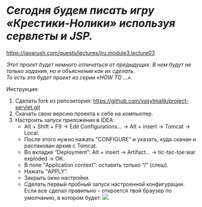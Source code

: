 # ***Сегодня будем писать игру «Крестики-Нолики» используя сервлеты и JSP.***

https://javarush.com/quests/lectures/jru.module3.lecture03

*Этот проект будет немного отличаться от предыдущих. В нем будут не только задания, но и объяснения как их сделать.<br />
То есть это будет проект из серии «HOW TO …».* <br />

Инструкция:
 1. Сделать fork из репозитория: https://github.com/vasylmalik/project-servlet.git
 2. Скачать свою версию проекта к себе на компьютер.
 3. Настроить запуск приложения в IDEA:
     - Alt + Shift + F9 -> Edit Configurations… -> Alt + insert -> Tomcat -> Local.
     - После этого нужно нажать “CONFIGURE” и указать, куда скачан и распакован архив с Tomcat.
     - Во вкладке “Deployment”: Alt + insert -> Artifact… -> tic-tac-toe:war exploded -> OK.
     - В поле “Application context”: оставить только “/” (слеш).
     - Нажать “APPLY”.
     - Закрыть окно настройки.
     - Сделать первый пробный запуск настроенной конфигурации. Если все сделал правильно – откроется твой браузер по умолчанию, в котором будет:
     ![](https://cdn.javarush.com/images/article/83128ce5-d310-4f23-b1d4-f2d65f21ca68/512.webp)